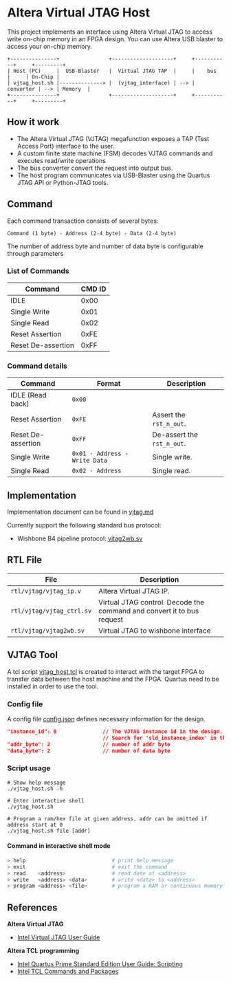# Altera Virtual JTAG Host

This project implements an interface using Altera Virtual JTAG to access write on-chip memory in an FPGA design.
You can use Altera USB blaster to access your on-chip memory.

```text
+---------------+                +--------------------+     +-----------+     +---------+
| Host (PC)     |  USB-Blaster   |  Virtual JTAG TAP  |     |    bus    |     | On-Chip |
| vjtag_host.sh |--------------> |  (vjtag_interface) | --> | converter | --> | Memory  |
+---------------+                +--------------------+     +-----------+     +---------+
```

## How it work

- The Altera Virtual JTAG (VJTAG) megafunction exposes a TAP (Test Access Port) interface to the user.
- A custom finite state machine (FSM) decodes VJTAG commands and executes read/write operations
- The bus converter convert the request into output bus.
- The host program communicates via USB-Blaster using the Quartus JTAG API or Python-JTAG tools.

## Command

Each command transaction consists of several bytes:

```
Command (1 byte) - Address (2-4 byte) - Data (2-4 byte)
```

The number of address byte and number of data byte is configurable through parameters

### List of Commands

| Command            | CMD ID |
| ------------------ | ------ |
| IDLE               | 0x00   |
| Single Write       | 0x01   |
| Single Read        | 0x02   |
| Reset Assertion    | 0xFE   |
| Reset De-assertion | 0xFF   |

### Command details

| Command            | Format                        | Description                |
| ------------------ | ----------------------------- | -------------------------- |
| IDLE (Read back)   | `0x00`                        |
| Reset Assertion    | `0xFE`                        | Assert the `rst_n_out`.    |
| Reset De-assertion | `0xFF`                        | De-assert the `rst_n_out`. |
| Single Write       | `0x01 - Address - Write Data` | Single write.              |
| Single Read        | `0x02 - Address`              | Single read.               |

## Implementation

Implementation document can be found in [vjtag.md](./doc/vjtag.md)

Currently support the following standard bus protocol:

- Wishbone B4 pipeline protocol: [vjtag2wb.sv](rtl/vjtag/vjtag2wb.sv)

## RTL File

| File                      | Description                                                            |
| ------------------------- | ---------------------------------------------------------------------- |
| `rtl/vjtag/vjtag_ip.v`    | Altera Virtual JTAG IP.                                                |
| `rtl/vjtag/vjtag_ctrl.sv` | Virtual JTAG control. Decode the command and convert it to bus request |
| `rtl/vjtag/vjtag2wb.sv`   | Virtual JTAG to wishbone interface                                     |

## VJTAG Tool

A tcl script [vjtag_host.tcl](tools/VJTAG/vjtag_host.tcl) is created to interact with the target FPGA to transfer data
between the host machine and the FPGA. Quartus need to be installed in order to use the tool.

### Config file

A config file [config.json](tools/VJTAG/config.json) defines necessary information for the design.

```json
"instance_id": 0               // The VJTAG instance id in the design.
                               // Search for 'sld_instance_index' in the synthesis report to get the value
"addr_byte": 2                 // number of addr byte
"data_byte": 2                 // number of data byte
```

### Script usage

```shell
# Show help message
./vjtag_host.sh -h

# Enter interactive shell
./vjtag_host.sh

# Program a ram/hex file at given address. addr can be omitted if address start at 0
./vjtag_host.sh file [addr]
```

#### Command in interactive shell mode

```bash
> help                            # print help message
> exit                            # exit the command
> read    <address>               # read date at <address>
> write   <address> <data>        # write <data> to <address>
> program <address> <file>        # program a RAM or continuous memory space starting at <address> using content in the <file>.
```

## References

**Altera Virtual JTAG**

- [Intel Virtual JTAG User Guide](https://www.intel.com/content/www/us/en/docs/programmable/683297/)

**Altera TCL programming**

- [Intel Quartus Prime Standard Edition User Guide: Scripting](https://www.intel.com/content/www/us/en/docs/programmable/683325/18-1/command-line-scripting.html)
- [Intel TCL Commands and Packages](https://www.intel.in/content/www/in/en/programmable/quartushelp/current/index.htm#tafs/tafs/tafs.htm)
